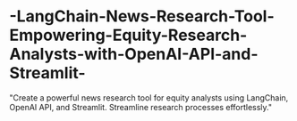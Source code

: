 # -LangChain-News-Research-Tool-Empowering-Equity-Research-Analysts-with-OpenAI-API-and-Streamlit-
"Create a powerful news research tool for equity analysts using LangChain, OpenAI API, and Streamlit. Streamline research processes effortlessly."
